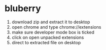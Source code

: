 # bluberry
1. download zip and extract it to desktop
2. open chrome and type chrome://extensions
3. make sure developer mode box is ticked
4. click on open unpacked extensions
5. direct to extracted file on desktop
